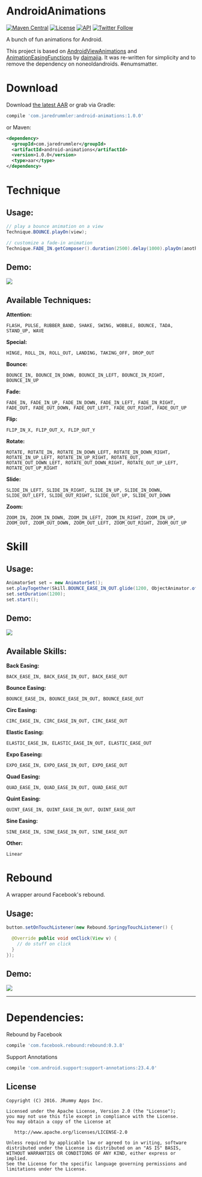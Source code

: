 # AndroidAnimations

[![Maven Central](https://maven-badges.herokuapp.com/maven-central/com.jaredrummler/android-animations/badge.svg)](https://maven-badges.herokuapp.com/maven-central/com.jaredrummler/android-animations)
[![License](http://img.shields.io/:license-apache-blue.svg)](LICENSE)
[![API](https://img.shields.io/badge/API-11%2B-blue.svg?style=flat)](https://android-arsenal.com/api?level=11) 
[![Twitter Follow](https://img.shields.io/twitter/follow/jaredrummler.svg?style=social)](https://twitter.com/jaredrummler)

A bunch of fun animations for Android.

This project is based on [AndroidViewAnimations](https://github.com/daimajia/AndroidViewAnimations) and [AnimationEasingFunctions](https://github.com/daimajia/AnimationEasingFunctions) by [daimajia](https://github.com/daimajia). It was re-written for simplicity and to remove the dependency on noneoldandroids. #enumsmatter.

# Download

Download [the latest AAR](https://repo1.maven.org/maven2/com/jaredrummler/android-animations/1.0.0/android-animations-1.0.0.aar) or grab via Gradle:

```groovy
compile 'com.jaredrummler:android-animations:1.0.0'
```
or Maven:
```xml
<dependency>
  <groupId>com.jaredrummler</groupId>
  <artifactId>android-animations</artifactId>
  <version>1.0.0</version>
  <type>aar</type>
</dependency>
```

# Technique

## Usage:

```java
// play a bounce animation on a view
Technique.BOUNCE.playOn(view);

// customize a fade-in animation
Technique.FADE_IN.getComposer().duration(2500).delay(1000).playOn(anotherView);
```

## Demo:

![](art/technique.gif)

## Available Techniques:

**Attention:**

`FLASH, PULSE, RUBBER_BAND, SHAKE, SWING, WOBBLE, BOUNCE, TADA, STAND_UP, WAVE`

**Special:**

`HINGE, ROLL_IN, ROLL_OUT, LANDING, TAKING_OFF, DROP_OUT`

**Bounce:**

`BOUNCE_IN, BOUNCE_IN_DOWN, BOUNCE_IN_LEFT, BOUNCE_IN_RIGHT, BOUNCE_IN_UP`

**Fade:**

`FADE_IN, FADE_IN_UP, FADE_IN_DOWN, FADE_IN_LEFT, FADE_IN_RIGHT, FADE_OUT, FADE_OUT_DOWN, FADE_OUT_LEFT, FADE_OUT_RIGHT, FADE_OUT_UP`

**Flip:**

`FLIP_IN_X, FLIP_OUT_X, FLIP_OUT_Y`

**Rotate:**

`ROTATE, ROTATE_IN, ROTATE_IN_DOWN_LEFT, ROTATE_IN_DOWN_RIGHT, ROTATE_IN_UP_LEFT, ROTATE_IN_UP_RIGHT, ROTATE_OUT, ROTATE_OUT_DOWN_LEFT, ROTATE_OUT_DOWN_RIGHT, ROTATE_OUT_UP_LEFT, ROTATE_OUT_UP_RIGHT`

**Slide:**

`SLIDE_IN_LEFT, SLIDE_IN_RIGHT, SLIDE_IN_UP, SLIDE_IN_DOWN, SLIDE_OUT_LEFT, SLIDE_OUT_RIGHT, SLIDE_OUT_UP, SLIDE_OUT_DOWN`

**Zoom:**

`ZOOM_IN, ZOOM_IN_DOWN, ZOOM_IN_LEFT, ZOOM_IN_RIGHT, ZOOM_IN_UP, ZOOM_OUT, ZOOM_OUT_DOWN, ZOOM_OUT_LEFT, ZOOM_OUT_RIGHT, ZOOM_OUT_UP`

# Skill

## Usage:

```java
AnimatorSet set = new AnimatorSet();
set.playTogether(Skill.BOUNCE_EASE_IN_OUT.glide(1200, ObjectAnimator.ofFloat(view, "translationY", 0, 100)));
set.setDuration(1200);
set.start();
```

## Demo:

![](art/skill.gif)

## Available Skills:

**Back Easing:**

`BACK_EASE_IN, BACK_EASE_IN_OUT, BACK_EASE_OUT`

**Bounce Easing:**

`BOUNCE_EASE_IN, BOUNCE_EASE_IN_OUT, BOUNCE_EASE_OUT`

**Circ Easing:**

`CIRC_EASE_IN, CIRC_EASE_IN_OUT, CIRC_EASE_OUT`

**Elastic Easing:**

`ELASTIC_EASE_IN, ELASTIC_EASE_IN_OUT, ELASTIC_EASE_OUT`

**Expo Easeing:**

`EXPO_EASE_IN, EXPO_EASE_IN_OUT, EXPO_EASE_OUT`

**Quad Easing:**

`QUAD_EASE_IN, QUAD_EASE_IN_OUT, QUAD_EASE_OUT`

**Quint Easing:**

`QUINT_EASE_IN, QUINT_EASE_IN_OUT, QUINT_EASE_OUT`

**Sine Easing:**

`SINE_EASE_IN, SINE_EASE_IN_OUT, SINE_EASE_OUT`

**Other:**

`Linear`

# Rebound

A wrapper around Facebook's rebound.

## Usage:

```java
button.setOnTouchListener(new Rebound.SpringyTouchListener() {

  @Override public void onClick(View v) {
    // do stuff on click
  }
});
```

## Demo:

![](art/rebound.gif)

____

# Dependencies:

Rebound by Facebook
```groovy
compile 'com.facebook.rebound:rebound:0.3.8'
```

Support Annotations
```groovy
compile 'com.android.support:support-annotations:23.4.0'
```

License
--------

    Copyright (C) 2016. JRummy Apps Inc.

    Licensed under the Apache License, Version 2.0 (the "License");
    you may not use this file except in compliance with the License.
    You may obtain a copy of the License at

       http://www.apache.org/licenses/LICENSE-2.0

    Unless required by applicable law or agreed to in writing, software
    distributed under the License is distributed on an "AS IS" BASIS,
    WITHOUT WARRANTIES OR CONDITIONS OF ANY KIND, either express or implied.
    See the License for the specific language governing permissions and
    limitations under the License.

